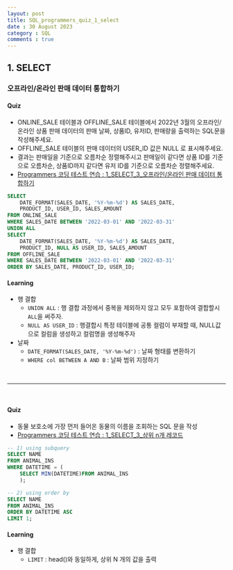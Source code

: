 ```yaml
---
layout: post
title: SQL_programmers_quiz_1_select
date : 30 August 2023
category : SQL
comments : true
---
```


## 1. SELECT
### 오프라인/온라인 판매 데이터 통합하기
#### Quiz
 - ONLINE_SALE 테이블과 OFFLINE_SALE 테이블에서 2022년 3월의 오프라인/온라인 상품 판매 데이터의 판매 날짜, 상품ID, 유저ID, 판매량을 출력하는 SQL문을 작성해주세요.  
 - OFFLINE_SALE 테이블의 판매 데이터의 USER_ID 값은 NULL 로 표시해주세요.  
 - 결과는 판매일을 기준으로 오름차순 정렬해주시고 판매일이 같다면 상품 ID를 기준으로 오름차순, 상품ID까지 같다면 유저 ID를 기준으로 오름차순 정렬해주세요.  
 - [Programmers 코딩 테스트 연습 : 1_SELECT_3_오프라인/온라인 판매 데이터 통합하기](https://school.programmers.co.kr/learn/courses/30/lessons/131537)  

```sql
SELECT
    DATE_FORMAT(SALES_DATE, '%Y-%m-%d') AS SALES_DATE,
    PRODUCT_ID, USER_ID, SALES_AMOUNT
FROM ONLINE_SALE 
WHERE SALES_DATE BETWEEN '2022-03-01' AND '2022-03-31'
UNION ALL
SELECT
    DATE_FORMAT(SALES_DATE, '%Y-%m-%d') AS SALES_DATE,
    PRODUCT_ID, NULL AS USER_ID, SALES_AMOUNT
FROM OFFLINE_SALE
WHERE SALES_DATE BETWEEN '2022-03-01' AND '2022-03-31'
ORDER BY SALES_DATE, PRODUCT_ID, USER_ID;
```
#### Learning
 - 행 결합
   - `UNION ALL` : 행 결합 과정에서 중복을 제외하지 않고 모두 포함하여 결합할시 `ALL`을 써주자.
   - `NULL AS USER_ID` : 행결합시 특정 테이블에 공통 컬럼이 부재할 때, NULL값으로 컬럼을 생성하고 컬럼명을 생성해주자
 - 날짜 
   - `DATE_FORMAT(SALES_DATE, '%Y-%m-%d')` : 날짜 형태를 변환하기  
   - `WHERE col BETWEEN A AND B` : 날짜 범위 지정하기  


<br>

--- 

<br>

#### Quiz
 - 동물 보호소에 가장 먼저 들어온 동물의 이름을 조회하는 SQL 문을 작성
 - [Programmers 코딩 테스트 연습 : 1_SELECT_3_상위 n개 레코드](https://school.programmers.co.kr/learn/courses/30/lessons/59405)  


```sql
-- 1) using subquery
SELECT NAME
FROM ANIMAL_INS
WHERE DATETIME = (
    SELECT MIN(DATETIME)FROM ANIMAL_INS
    );

-- 2) using order by
SELECT NAME
FROM ANIMAL_INS
ORDER BY DATETIME ASC
LIMIT 1;
```
#### Learning
 - 행 결합
   - `LIMIT` : head()와 동일하게, 상위 N 개의 값을 출력



